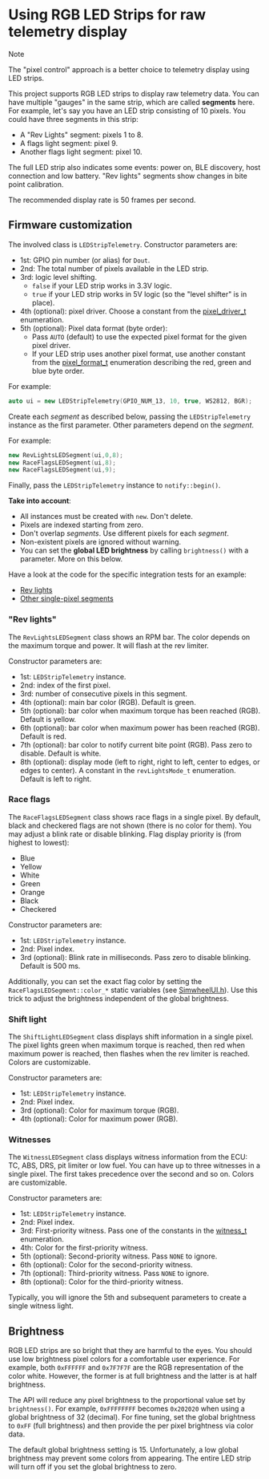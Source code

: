 # Using RGB LED Strips for raw telemetry display

> [!NOTE]
> The "pixel control" approach is a better choice to telemetry display using LED strips.

This project supports RGB LED strips to display raw telemetry data.
You can have multiple "gauges" in the same strip,
which are called **segments** here.
For example, let's say you have an LED strip consisting of 10 pixels.
You could have three segments in this strip:

- A "Rev Lights" segment: pixels 1 to 8.
- A flags light segment: pixel 9.
- Another flags light segment: pixel 10.

The full LED strip also indicates some events:
power on, BLE discovery, host connection and low battery.
"Rev lights" segments show changes in bite point calibration.

The recommended display rate is 50 frames per second.

## Firmware customization

The involved class is `LEDStripTelemetry`. Constructor parameters are:

- 1st: GPIO pin number (or alias) for `Dout`.
- 2nd: The total number of pixels available in the LED strip.
- 3rd: logic level shifting.
  - `false` if your LED strip works in 3.3V logic.
  - `true` if your LED strip works in 5V logic
    (so the "level shifter" is in place).
- 4th (optional): pixel driver. Choose a constant from the
  [pixel_driver_t](../../../../src/include/SimWheelTypes.h) enumeration.
- 5th (optional): Pixel data format (byte order):
  - Pass `AUTO` (default) to use the expected pixel format for the given pixel driver.
  - If your LED strip uses another pixel format, use another constant from the
    [pixel_format_t](../../../../src/include/SimWheelTypes.h) enumeration
    describing the red, green and blue byte order.

For example:

```c++
auto ui = new LEDStripTelemetry(GPIO_NUM_13, 10, true, WS2812, BGR);
```

Create each *segment* as described below,
passing the `LEDStripTelemetry` instance as the first parameter.
Other parameters depend on the *segment*.

For example:

```c++
new RevLightsLEDSegment(ui,0,8);
new RaceFlagsLEDSegment(ui,8);
new RaceFlagsLEDSegment(ui,9);
```

Finally, pass the `LEDStripTelemetry` instance to `notify::begin()`.

**Take into account**:

- All instances must be created with `new`.
  Don't delete.
- Pixels are indexed starting from zero.
- Don't overlap *segments*.
  Use different pixels for each *segment*.
- Non-existent pixels are ignored without warning.
- You can set the **global LED brightness** by calling `brightness()` with a parameter.
  More on this below.

Have a look at the code for the specific integration tests for an example:

- [Rev lights](../../../../src/QualityControls/UITests/RevLightsSegmentTest/RevLightsSegmentTest.ino)
- [Other single-pixel segments](../../../../src/QualityControls/UITests/SinglePixelSegmentsTest/SinglePixelSegmentsTest.ino)

### "Rev lights"

The `RevLightsLEDSegment` class shows an RPM bar.
The color depends on the maximum torque and power.
It will flash at the rev limiter.

Constructor parameters are:

- 1st: `LEDStripTelemetry` instance.
- 2nd: index of the first pixel.
- 3rd: number of consecutive pixels in this segment.
- 4th (optional): main bar color (RGB).
  Default is green.
- 5th (optional): bar color when maximum torque has been reached (RGB).
  Default is yellow.
- 6th (optional): bar color when maximum power has been reached (RGB).
  Default is red.
- 7th (optional): bar color to notify current bite point (RGB).
  Pass zero to disable. Default is white.
- 8th (optional): display mode (left to right, right to left, center to edges, or edges to center).
  A constant in the `revLightsMode_t` enumeration.
  Default is left to right.

### Race flags

The `RaceFlagsLEDSegment` class shows race flags in a single pixel.
By default, black and checkered flags are not shown (there is no color for them).
You may adjust a blink rate or disable blinking.
Flag display priority is (from highest to lowest):

- Blue
- Yellow
- White
- Green
- Orange
- Black
- Checkered

Constructor parameters are:

- 1st: `LEDStripTelemetry` instance.
- 2nd: Pixel index.
- 3rd (optional): Blink rate in milliseconds.
  Pass zero to disable blinking. Default is 500 ms.

Additionally, you can set the exact flag color by setting the
`RaceFlagsLEDSegment::color_*` static variables
(see [SimwheelUI.h](../../../../src/include/SimWheelUI.h)).
Use this trick to adjust the brightness independent of the global brightness.

### Shift light

The `ShiftLightLEDSegment` class displays shift information in a single pixel.
The pixel lights green when maximum torque is reached,
then red when maximum power is reached,
then flashes when the rev limiter is reached.
Colors are customizable.

Constructor parameters are:

- 1st: `LEDStripTelemetry` instance.
- 2nd: Pixel index.
- 3rd (optional): Color for maximum torque (RGB).
- 4th (optional): Color for maximum power (RGB).

### Witnesses

The `WitnessLEDSegment` class displays witness information from the ECU:
TC, ABS, DRS, pit limiter or low fuel.
You can have up to three witnesses in a single pixel.
The first takes precedence over the second and so on.
Colors are customizable.

Constructor parameters are:

- 1st: `LEDStripTelemetry` instance.
- 2nd: Pixel index.
- 3rd: First-priority witness.
  Pass one of the constants in the
  [witness_t](../../../../src/include/SimWheelUI.h) enumeration.
- 4th: Color for the first-priority witness.
- 5th (optional): Second-priority witness.
  Pass `NONE` to ignore.
- 6th (optional): Color for the second-priority witness.
- 7th (optional): Third-priority witness.
  Pass `NONE` to ignore.
- 8th (optional): Color for the third-priority witness.

Typically, you will ignore the 5th and subsequent parameters to create a single witness light.

## Brightness

RGB LED strips are so bright that they are harmful to the eyes.
You should use low brightness pixel colors for a comfortable user experience.
For example, both `0xFFFFFF` and `0x7F7F7F` are the RGB representation of the color white.
However, the former is at full brightness and the latter is at half brightness.

The API will reduce any pixel brightness to the proportional value set by `brightness()`.
For example, `0xFFFFFFFF` becomes `0x202020` when using a global brightness of 32 (decimal).
For fine tuning, set the global brightness to `0xFF` (full brightness)
and then provide the per pixel brightness via color data.

The default global brightness setting is 15.
Unfortunately, a low global brightness may prevent some colors from appearing.
The entire LED strip will turn off if you set the global brightness to zero.
